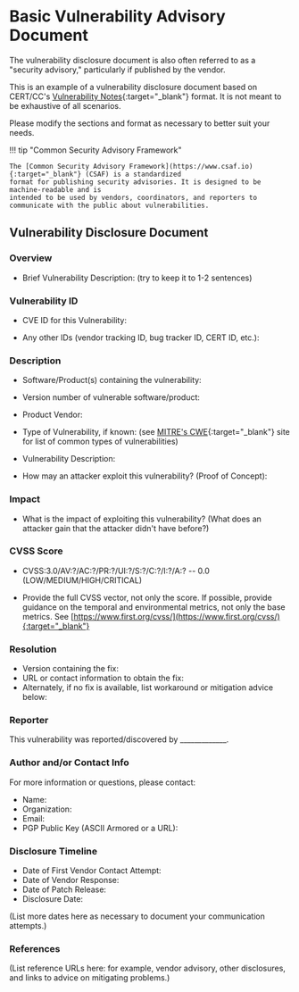 # Basic Vulnerability Advisory Document

The vulnerability disclosure document is also often referred to as a
"security advisory," particularly if published by the vendor.

This is an example of a vulnerability disclosure document based on
CERT/CC's [Vulnerability Notes](https://www.kb.cert.org/vuls/){:target="_blank"} format.
It is not meant to be exhaustive of all scenarios.

Please modify the sections and format as necessary to better suit your
needs.

!!! tip "Common Security Advisory Framework"

    The [Common Security Advisory Framework](https://www.csaf.io){:target="_blank"} (CSAF) is a standardized 
    format for publishing security advisories. It is designed to be machine-readable and is
    intended to be used by vendors, coordinators, and reporters to communicate with the public about vulnerabilities.

## Vulnerability Disclosure Document

### Overview

- Brief Vulnerability Description: (try to keep it to 1-2 sentences)

### Vulnerability ID

- CVE ID for this Vulnerability:

- Any other IDs (vendor tracking ID, bug tracker ID, CERT ID, etc.):

### Description

- Software/Product(s) containing the vulnerability:

- Version number of vulnerable software/product:

- Product Vendor:

- Type of Vulnerability, if known: (see [MITRE's
    CWE](https://cwe.mitre.org/){:target="_blank"} site for
    list of common types of vulnerabilities)

- Vulnerability Description:

- How may an attacker exploit this vulnerability? (Proof of Concept):

### Impact

- What is the impact of exploiting this vulnerability? (What does an
    attacker gain that the attacker didn't have before?)

### CVSS Score

- CVSS:3.0/AV:?/AC:?/PR:?/UI:?/S:?/C:?/I:?/A:? -- 0.0
    (LOW/MEDIUM/HIGH/CRITICAL)

- Provide the full CVSS vector, not only the score. If possible,
    provide guidance on the temporal and environmental metrics, not only
    the base metrics. See
    [https://www.first.org/cvss/](https://www.first.org/cvss/){:target="_blank"}

### Resolution

- Version containing the fix:
- URL or contact information to obtain the fix:
- Alternately, if no fix is available, list workaround or mitigation
    advice below:

### Reporter

This vulnerability was reported/discovered by
\_\_\_\_\_\_\_\_\_\_\_\_\_.

### Author and/or Contact Info

For more information or questions, please contact:

- Name:
- Organization:
- Email:
- PGP Public Key (ASCII Armored or a URL):

### Disclosure Timeline

- Date of First Vendor Contact Attempt:
- Date of Vendor Response:
- Date of Patch Release:
- Disclosure Date:

(List more dates here as necessary to document your communication
attempts.)

### References

(List reference URLs here: for example, vendor advisory, other
disclosures, and links to advice on mitigating problems.)

